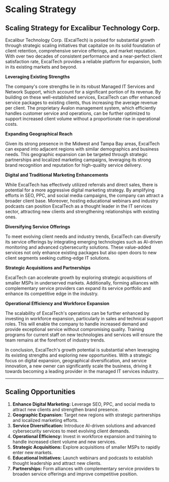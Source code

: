 # Scaling Strategy

## Scaling Strategy for Excalibur Technology Corp.

Excalibur Technology Corp. (ExcalTech) is poised for substantial growth through strategic scaling initiatives that capitalize on its solid foundation of client retention, comprehensive service offerings, and market reputation. With over two decades of consistent performance and a near-perfect client satisfaction rate, ExcalTech provides a reliable platform for expansion, both in its existing markets and beyond.

**Leveraging Existing Strengths**

The company's core strengths lie in its robust Managed IT Services and Network Support, which account for a significant portion of its revenue. By building on these well-established services, ExcalTech can offer enhanced service packages to existing clients, thus increasing the average revenue per client. The proprietary Avalon management system, which efficiently handles customer service and operations, can be further optimized to support increased client volume without a proportionate rise in operational costs.

**Expanding Geographical Reach**

Given its strong presence in the Midwest and Tampa Bay areas, ExcalTech can expand into adjacent regions with similar demographics and business needs. This geographic expansion can be targeted through strategic partnerships and localized marketing campaigns, leveraging its strong brand recognition and reputation for high-quality service delivery.

**Digital and Traditional Marketing Enhancements**

While ExcalTech has effectively utilized referrals and direct sales, there is potential for a more aggressive digital marketing strategy. By amplifying efforts in SEO, PPC, and social media campaigns, the company can attract a broader client base. Moreover, hosting educational webinars and industry podcasts can position ExcalTech as a thought leader in the IT services sector, attracting new clients and strengthening relationships with existing ones.

**Diversifying Service Offerings**

To meet evolving client needs and industry trends, ExcalTech can diversify its service offerings by integrating emerging technologies such as AI-driven monitoring and advanced cybersecurity solutions. These value-added services not only enhance existing packages but also open doors to new client segments seeking cutting-edge IT solutions.

**Strategic Acquisitions and Partnerships**

ExcalTech can accelerate growth by exploring strategic acquisitions of smaller MSPs in underserved markets. Additionally, forming alliances with complementary service providers can expand its service portfolio and enhance its competitive edge in the industry.

**Operational Efficiency and Workforce Expansion**

The scalability of ExcalTech's operations can be further enhanced by investing in workforce expansion, particularly in sales and technical support roles. This will enable the company to handle increased demand and provide exceptional service without compromising quality. Training programs for current staff on new technologies and services will ensure the team remains at the forefront of industry trends.

In conclusion, ExcalTech's growth potential is substantial when leveraging its existing strengths and exploring new opportunities. With a strategic focus on digital expansion, geographical diversification, and service innovation, a new owner can significantly scale the business, driving it towards becoming a leading provider in the managed IT services industry.

---

## Scaling Opportunities

1. **Enhance Digital Marketing:** Leverage SEO, PPC, and social media to attract new clients and strengthen brand presence.
2. **Geographic Expansion:** Target new regions with strategic partnerships and localized marketing efforts.
3. **Service Diversification:** Introduce AI-driven solutions and advanced cybersecurity services to meet evolving client demands.
4. **Operational Efficiency:** Invest in workforce expansion and training to handle increased client volume and new services.
5. **Strategic Acquisitions:** Explore acquisitions of smaller MSPs to rapidly enter new markets.
6. **Educational Initiatives:** Launch webinars and podcasts to establish thought leadership and attract new clients.
7. **Partnerships:** Form alliances with complementary service providers to broaden service offerings and improve competitive position.